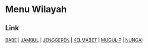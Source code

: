 # Menu Wilayah

## Link

[BABE](https://github.com/gigit-pemilu/pemilu-2024-94-papua-tengah/tree/main/pileg-dpr/hitung-suara/sub/94-papua-tengah/sub/05-puncak/sub/10-beoga-barat/sub/2001-babe)
 | 
[JAMBUL](https://github.com/gigit-pemilu/pemilu-2024-94-papua-tengah/tree/main/pileg-dpr/hitung-suara/sub/94-papua-tengah/sub/05-puncak/sub/10-beoga-barat/sub/2002-jambul)
 | 
[JENGGEREN](https://github.com/gigit-pemilu/pemilu-2024-94-papua-tengah/tree/main/pileg-dpr/hitung-suara/sub/94-papua-tengah/sub/05-puncak/sub/10-beoga-barat/sub/2006-jenggeren)
 | 
[KELMABET](https://github.com/gigit-pemilu/pemilu-2024-94-papua-tengah/tree/main/pileg-dpr/hitung-suara/sub/94-papua-tengah/sub/05-puncak/sub/10-beoga-barat/sub/2005-kelmabet)
 | 
[MUGULIP](https://github.com/gigit-pemilu/pemilu-2024-94-papua-tengah/tree/main/pileg-dpr/hitung-suara/sub/94-papua-tengah/sub/05-puncak/sub/10-beoga-barat/sub/2004-mugulip)
 | 
[NUNGAI](https://github.com/gigit-pemilu/pemilu-2024-94-papua-tengah/tree/main/pileg-dpr/hitung-suara/sub/94-papua-tengah/sub/05-puncak/sub/10-beoga-barat/sub/2003-nungai)

